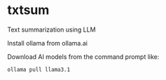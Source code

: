 # txtsum
Text summarization using LLM

Install ollama from ollama.ai

Download AI models from the command prompt like:

```ollama pull llama3.2
ollama pull llama3.1
```